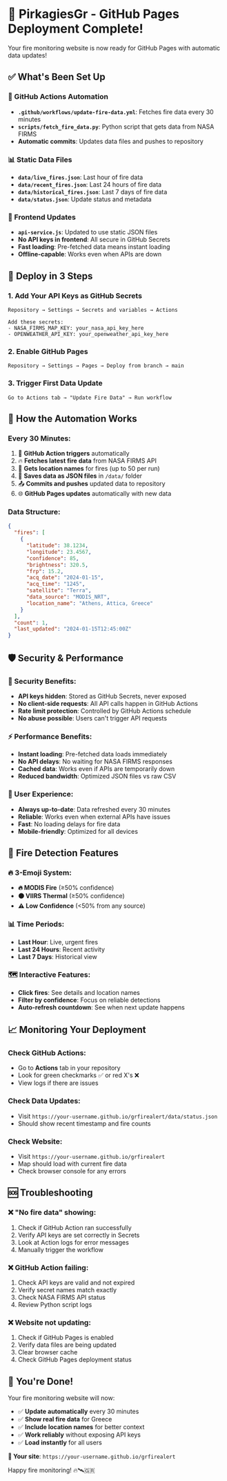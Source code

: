 # 🎉 PirkagiesGr - GitHub Pages Deployment Complete!

Your fire monitoring website is now ready for GitHub Pages with automatic data updates!

## ✅ What's Been Set Up

### 🤖 GitHub Actions Automation
- **`.github/workflows/update-fire-data.yml`**: Fetches fire data every 30 minutes
- **`scripts/fetch_fire_data.py`**: Python script that gets data from NASA FIRMS
- **Automatic commits**: Updates data files and pushes to repository

### 📊 Static Data Files
- **`data/live_fires.json`**: Last hour of fire data
- **`data/recent_fires.json`**: Last 24 hours of fire data  
- **`data/historical_fires.json`**: Last 7 days of fire data
- **`data/status.json`**: Update status and metadata

### 🎯 Frontend Updates
- **`api-service.js`**: Updated to use static JSON files
- **No API keys in frontend**: All secure in GitHub Secrets
- **Fast loading**: Pre-fetched data means instant loading
- **Offline-capable**: Works even when APIs are down

## 🚀 Deploy in 3 Steps

### 1. **Add Your API Keys as GitHub Secrets**
   ```
   Repository → Settings → Secrets and variables → Actions
   
   Add these secrets:
   - NASA_FIRMS_MAP_KEY: your_nasa_api_key_here
   - OPENWEATHER_API_KEY: your_openweather_api_key_here
   ```

### 2. **Enable GitHub Pages**
   ```
   Repository → Settings → Pages → Deploy from branch → main
   ```

### 3. **Trigger First Data Update**
   ```
   Go to Actions tab → "Update Fire Data" → Run workflow
   ```

## 🔄 How the Automation Works

### Every 30 Minutes:
1. 🤖 **GitHub Action triggers** automatically
2. 🔥 **Fetches latest fire data** from NASA FIRMS API
3. 📍 **Gets location names** for fires (up to 50 per run)
4. 💾 **Saves data as JSON files** in `/data/` folder
5. 📤 **Commits and pushes** updated data to repository
6. 🌐 **GitHub Pages updates** automatically with new data

### Data Structure:
```json
{
  "fires": [
    {
      "latitude": 38.1234,
      "longitude": 23.4567,
      "confidence": 85,
      "brightness": 320.5,
      "frp": 15.2,
      "acq_date": "2024-01-15",
      "acq_time": "1245",
      "satellite": "Terra",
      "data_source": "MODIS_NRT",
      "location_name": "Athens, Attica, Greece"
    }
  ],
  "count": 1,
  "last_updated": "2024-01-15T12:45:00Z"
}
```

## 🛡️ Security & Performance

### 🔐 Security Benefits:
- **API keys hidden**: Stored as GitHub Secrets, never exposed
- **No client-side requests**: All API calls happen in GitHub Actions
- **Rate limit protection**: Controlled by GitHub Actions schedule
- **No abuse possible**: Users can't trigger API requests

### ⚡ Performance Benefits:
- **Instant loading**: Pre-fetched data loads immediately
- **No API delays**: No waiting for NASA FIRMS responses
- **Cached data**: Works even if APIs are temporarily down
- **Reduced bandwidth**: Optimized JSON files vs raw CSV

### 📱 User Experience:
- **Always up-to-date**: Data refreshed every 30 minutes
- **Reliable**: Works even when external APIs have issues
- **Fast**: No loading delays for fire data
- **Mobile-friendly**: Optimized for all devices

## 🎯 Fire Detection Features

### 🔥 3-Emoji System:
- **🔥 MODIS Fire** (≥50% confidence)
- **🟠 VIIRS Thermal** (≥50% confidence)  
- **⚠️ Low Confidence** (<50% from any source)

### 📊 Time Periods:
- **Last Hour**: Live, urgent fires
- **Last 24 Hours**: Recent activity
- **Last 7 Days**: Historical view

### 🗺️ Interactive Features:
- **Click fires**: See details and location names
- **Filter by confidence**: Focus on reliable detections
- **Auto-refresh countdown**: See when next update happens

## 📈 Monitoring Your Deployment

### Check GitHub Actions:
- Go to **Actions** tab in your repository
- Look for green checkmarks ✅ or red X's ❌
- View logs if there are issues

### Check Data Updates:
- Visit `https://your-username.github.io/grfirealert/data/status.json`
- Should show recent timestamp and fire counts

### Check Website:
- Visit `https://your-username.github.io/grfirealert`
- Map should load with current fire data
- Check browser console for any errors

## 🆘 Troubleshooting

### ❌ "No fire data" showing:
1. Check if GitHub Action ran successfully
2. Verify API keys are set correctly in Secrets
3. Look at Action logs for error messages
4. Manually trigger the workflow

### ❌ GitHub Action failing:
1. Check API keys are valid and not expired
2. Verify secret names match exactly
3. Check NASA FIRMS API status
4. Review Python script logs

### ❌ Website not updating:
1. Check if GitHub Pages is enabled
2. Verify data files are being updated
3. Clear browser cache
4. Check GitHub Pages deployment status

## 🎉 You're Done!

Your fire monitoring website will now:
- ✅ **Update automatically** every 30 minutes
- ✅ **Show real fire data** for Greece
- ✅ **Include location names** for better context
- ✅ **Work reliably** without exposing API keys
- ✅ **Load instantly** for all users

**🔗 Your site**: `https://your-username.github.io/grfirealert`

Happy fire monitoring! 🔥🛰️🇬🇷
